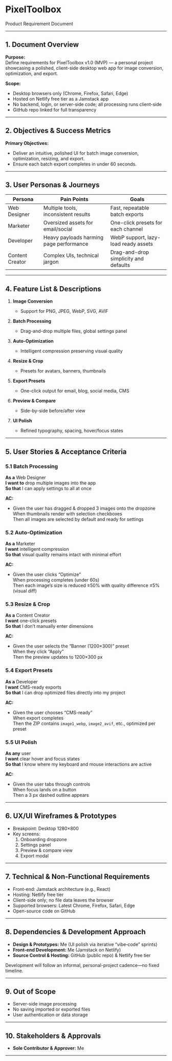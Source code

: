 # **PixelToolbox**

Product Requirement Document

---

## **1\. Document Overview**

**Purpose:**  
 Define requirements for PixelToolbox v1.0 (MVP) — a personal project showcasing a polished, client-side desktop web app for image conversion, optimization, and export.

**Scope:**

* Desktop browsers only (Chrome, Firefox, Safari, Edge)  
* Hosted on Netlify free tier as a Jamstack app  
* No backend, login, or server-side code; all processing runs client-side  
* GitHub repo linked for full transparency

---

## **2\. Objectives & Success Metrics**

**Primary Objectives:**

* Deliver an intuitive, polished UI for batch image conversion, optimization, resizing, and export.  
* Ensure each batch export completes in under 60 seconds.

---

## **3\. User Personas & Journeys**

| Persona | Pain Points | Goals |
| ----- | ----- | ----- |
| Web Designer | Multiple tools, inconsistent results | Fast, repeatable batch exports |
| Marketer | Oversized assets for email/social | One-click presets for each channel |
| Developer | Heavy payloads harming page performance | WebP support, lazy-load ready assets |
| Content Creator | Complex UIs, technical jargon | Drag-and-drop simplicity and defaults |

---

## **4\. Feature List & Descriptions**

1. **Image Conversion**

   * Support for PNG, JPEG, WebP, SVG, AVIF  
2. **Batch Processing**

   * Drag-and-drop multiple files, global settings panel  
3. **Auto-Optimization**

   * Intelligent compression preserving visual quality  
4. **Resize & Crop**

   * Presets for avatars, banners, thumbnails  
5. **Export Presets**

   * One-click output for email, blog, social media, CMS  
6. **Preview & Compare**

   * Side-by-side before/after view  
7. **UI Polish**

   * Refined typography, spacing, hover/focus states

---

## **5\. User Stories & Acceptance Criteria**

### **5.1 Batch Processing**

**As a** Web Designer  
 **I want to** drop multiple images into the app  
 **So that** I can apply settings to all at once

**AC:**

* Given the user has dragged & dropped 3 images onto the dropzone  
   When thumbnails render with selection checkboxes  
   Then all images are selected by default and ready for settings

### **5.2 Auto-Optimization**

**As a** Marketer  
 **I want** intelligent compression  
 **So that** visual quality remains intact with minimal effort

**AC:**

* Given the user clicks “Optimize”  
   When processing completes (under 60s)  
   Then each image’s size is reduced ≥50% with quality difference ≤5% (visual diff)

### **5.3 Resize & Crop**

**As a** Content Creator  
 **I want** one-click presets  
 **So that** I don’t manually enter dimensions

**AC:**

* Given the user selects the “Banner (1200×300)” preset  
   When they click “Apply”  
   Then the preview updates to 1200×300 px

### **5.4 Export Presets**

**As a** Developer  
 **I want** CMS-ready exports  
 **So that** I can drop optimized files directly into my project

**AC:**

* Given the user chooses “CMS-ready”  
   When export completes  
   Then the ZIP contains `image1_webp`, `image2_avif`, etc., optimized per preset

### **5.5 UI Polish**

**As any** user  
 **I want** clear hover and focus states  
 **So that** I know where my keyboard and mouse interactions are active

**AC:**

* Given the user tabs through controls  
   When focus lands on a button  
   Then a 3 px dashed outline appears

---

## **6\. UX/UI Wireframes & Prototypes**

* Breakpoint: Desktop 1280×800  
* Key screens:  
  1. Onboarding dropzone  
  2. Settings panel  
  3. Preview & compare view  
  4. Export modal

---

## **7\. Technical & Non-Functional Requirements**

* Front-end: Jamstack architecture (e.g., React)  
* Hosting: Netlify free tier  
* Client-side only; no file data leaves the browser  
* Supported browsers: Latest Chrome, Firefox, Safari, Edge  
* Open-source code on GitHub

---

## **8\. Dependencies & Development Approach**

* **Design & Prototypes:** Me (UI polish via iterative “vibe‐code” sprints)  
* **Front-end Development:** Me (Jamstack on Netlify)  
* **Source Control & Hosting:** GitHub (public repo) & Netlify free tier

Development will follow an informal, personal-project cadence—no fixed timeline. 

---

## **9\. Out of Scope**

* Server-side image processing  
* No saving imported or exported files  
* User authentication or data storage

---

## **10\. Stakeholders & Approvals**

* **Sole Contributor & Approver:** Me

---

